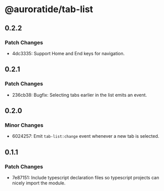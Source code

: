 # @auroratide/tab-list

## 0.2.2

### Patch Changes

- 4dc3335: Support Home and End keys for navigation.

## 0.2.1

### Patch Changes

- 236cb38: Bugfix: Selecting tabs earlier in the list emits an event.

## 0.2.0

### Minor Changes

- 6024257: Emit `tab-list:change` event whenever a new tab is selected.

## 0.1.1

### Patch Changes

- 7e87151: Include typescript declaration files so typescript projects can nicely import the module.
